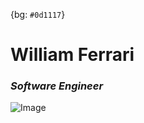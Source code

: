 {bg: `#0d1117`}
# **W**illiam **F**errari
### *Software Engineer*

![Image](https://techcrunch.com/wp-content/uploads/2014/12/matrix.jpg?w=1390&crop=1)
